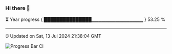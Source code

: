 ### Hi there 👋

⏳ Year progress { ███████████████▁▁▁▁▁▁▁▁▁▁▁▁▁▁▁ } 53.25 %

---

⏰ Updated on Sat, 13 Jul 2024 21:38:04 GMT

![Progress Bar CI](https://github.com/IshwaranRudhara/GIT-ACTION/workflows/Progress%20Bar%20CI/badge.svg)
